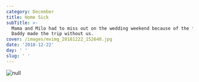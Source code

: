 ```yaml
---
category: December
title: Home Sick
subTitle: >-
  Mama and Milo had to miss out on the wedding weekend because of the flu. 
  Daddy made the trip without us.
cover: /images/mvimg_20181222_152640.jpg
date: '2018-12-22'
day: ' '
slug: ' '
---
```

![null](/images/mvimg_20181222_152640.jpg)
